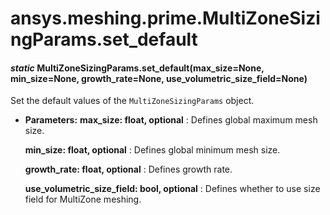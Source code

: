 # ansys.meshing.prime.MultiZoneSizingParams.set_default

<a id="ansys.meshing.prime.MultiZoneSizingParams.set_default"></a>

#### *static* MultiZoneSizingParams.set_default(max_size=None, min_size=None, growth_rate=None, use_volumetric_size_field=None)

Set the default values of the `MultiZoneSizingParams` object.

* **Parameters:**
  **max_size: float, optional**
  : Defines global maximum mesh size.

  **min_size: float, optional**
  : Defines global minimum mesh size.

  **growth_rate: float, optional**
  : Defines growth rate.

  **use_volumetric_size_field: bool, optional**
  : Defines whether to use size field for MultiZone meshing.

<!-- !! processed by numpydoc !! -->

